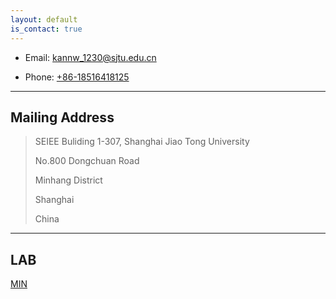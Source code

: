 ```yaml
---
layout: default
is_contact: true
---
```


* Email: [kannw_1230@sjtu.edu.cn](mailto:kannw_1230@sjtu.edu.cn)

* Phone: [+86-18516418125](tel:+86-18516418125)

---

## Mailing Address

> SEIEE Buliding 1-307, Shanghai Jiao Tong University
>
> No.800 Dongchuan Road
>
> Minhang District
>
> Shanghai
>
> China

---

## LAB 

[MIN](http://min.sjtu.edu.cn/index.htm)
